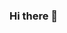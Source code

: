 ### Hi there 👋

<!--
**rHedBull/rHedBull** is a ✨ _special_ ✨ repository because its `README.md` (this file) appears on your GitHub profile.

.. image:: https://wakatime.com/share/@368fe759-bfdf-4618-858c-f07fbfe759de/d58b8e2d-6c83-4c22-9bd9-423613f68378.png
    :target: https://wakatime.com/

Here are some ideas to get you started:

- 🔭 I’m currently working on ...
- 🌱 I’m currently learning ...
- 👯 I’m looking to collaborate on ...
- 🤔 I’m looking for help with ...
- 💬 Ask me about ...
- 📫 How to reach me: ...
- 😄 Pronouns: ...
- ⚡ Fun fact: ...
-->
